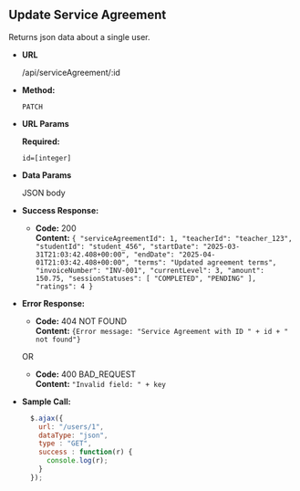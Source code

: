 **Update Service Agreement**
----
Returns json data about a single user.

* **URL**

  /api/serviceAgreement/:id

* **Method:**

  `PATCH`

*  **URL Params**

   **Required:**

   `id=[integer]`

* **Data Params**

  JSON body

* **Success Response:**

    * **Code:** 200 <br />
      **Content:** `{
    "serviceAgreementId": 1,
    "teacherId": "teacher_123",
    "studentId": "student_456",
    "startDate": "2025-03-31T21:03:42.408+00:00",
    "endDate": "2025-04-01T21:03:42.408+00:00",
    "terms": "Updated agreement terms",
    "invoiceNumber": "INV-001",
    "currentLevel": 3,
    "amount": 150.75,
    "sessionStatuses": [
        "COMPLETED",
        "PENDING"
    ],
    "ratings": 4
}`

* **Error Response:**

    * **Code:** 404 NOT FOUND <br />
      **Content:** `{Error message: "Service Agreement with ID " + id + " not found"}`

  OR

    * **Code:** 400 BAD_REQUEST <br />
      **Content:** `"Invalid field: " + key`

* **Sample Call:**

  ```javascript
    $.ajax({
      url: "/users/1",
      dataType: "json",
      type : "GET",
      success : function(r) {
        console.log(r);
      }
    });
  ```